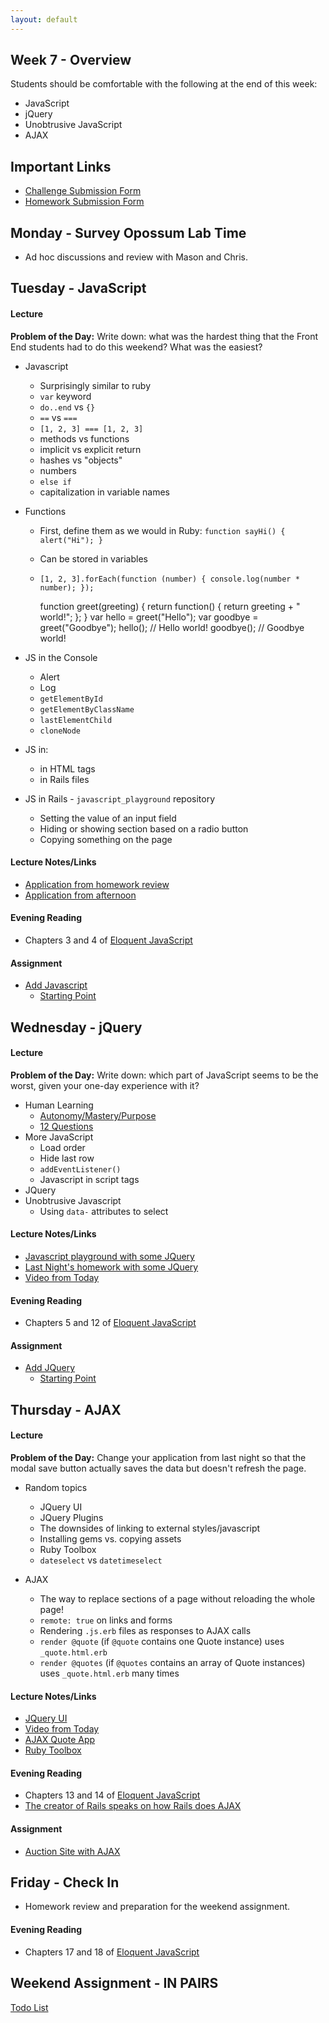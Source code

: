 ```yaml
---
layout: default
---
```


## Week 7 - Overview

Students should be comfortable with the following at the end of this week:

* JavaScript
* jQuery
* Unobtrusive JavaScript
* AJAX


## Important Links

* [Challenge Submission Form](http://goo.gl/forms/OzzXZL6iEF)
* [Homework Submission Form](http://goo.gl/forms/o9so3mi9Sd)


## Monday - Survey Opossum Lab Time

* Ad hoc discussions and review with Mason and Chris.

## Tuesday - JavaScript

#### Lecture

**Problem of the Day:** Write down: what was the hardest thing that the Front End students had to do this weekend?  What was the easiest?

* Javascript
  * Surprisingly similar to ruby
  * `var` keyword
  * `do..end` vs `{}`
  * `==` vs `===`
  * `[1, 2, 3] === [1, 2, 3]`
  * methods vs functions
  * implicit vs explicit return
  * hashes vs "objects"
  * numbers
  * `else if`
  * capitalization in variable names

* Functions
  * First, define them as we would in Ruby: `function sayHi() { alert("Hi"); }`
  * Can be stored in variables
  * `[1, 2, 3].forEach(function (number) { console.log(number * number); });`

    function greet(greeting) {
      return function() {
        return greeting + " world!";
      };
    }
    var hello = greet("Hello");
    var goodbye = greet("Goodbye");
    hello(); // Hello world!
    goodbye(); // Goodbye world!

* JS in the Console
  * Alert
  * Log
  * `getElementById`
  * `getElementByClassName`
  * `lastElementChild`
  * `cloneNode`
* JS in:
  * in HTML tags
  * in Rails files
* JS in Rails - `javascript_playground` repository
  * Setting the value of an input field
  * Hiding or showing section based on a radio button
  * Copying something on the page

#### Lecture Notes/Links

* [Application from homework review](https://github.com/tiyd-rails-2015-01/online_voting_example)
* [Application from afternoon](https://github.com/tiyd-rails-2015-01/javascript_playground)

#### Evening Reading

* Chapters 3 and 4 of [Eloquent JavaScript](http://eloquentjavascript.net/)

#### Assignment

* [Add Javascript](https://github.com/tiyd-rails-2015-05/add_javascript)
  * [Starting Point](https://github.com/tiyd-rails-2015-05/coursyl)


## Wednesday - jQuery

#### Lecture

**Problem of the Day:** Write down: which part of JavaScript seems to be the worst, given your one-day experience with it?

* Human Learning
  * [Autonomy/Mastery/Purpose](https://www.youtube.com/watch?v=u6XAPnuFjJc)
  * [12 Questions](w7-1/12questions.pdf)
* More JavaScript
  * Load order
  * Hide last row
  * `addEventListener()`
  * Javascript in script tags
* JQuery
* Unobtrusive Javascript
  * Using `data-` attributes to select

#### Lecture Notes/Links

* [Javascript playground with some JQuery](https://github.com/tiyd-rails-2015-01/javascript_playground)
* [Last Night's homework with some JQuery](https://github.com/tiyd-rails-2015-01/coursyl_with_some_jquery)
* [Video from Today](http://youtu.be/DeoxHlqCowc)

#### Evening Reading

* Chapters 5 and 12 of [Eloquent JavaScript](http://eloquentjavascript.net/)

#### Assignment

* [Add JQuery](https://github.com/tiyd-rails-2015-05/add_jquery)
  * [Starting Point](https://github.com/tiyd-rails-2015-05/coursyl_with_some_jquery)


## Thursday - AJAX

#### Lecture

**Problem of the Day:** Change your application from last night so that the modal save button actually saves the data but doesn't refresh the page.

* Random topics
  * JQuery UI
  * JQuery Plugins
  * The downsides of linking to external styles/javascript
  * Installing gems vs. copying assets
  * Ruby Toolbox
  * `dateselect` vs `datetimeselect`

* AJAX
  * The way to replace sections of a page without reloading the whole page!
  * `remote: true` on links and forms
  * Rendering `.js.erb` files as responses to AJAX calls
  * `render @quote` (if `@quote` contains one Quote instance) uses `_quote.html.erb`
  * `render @quotes` (if `@quotes` contains an array of Quote instances) uses `_quote.html.erb` many times

#### Lecture Notes/Links

* [JQuery UI](http://jqueryui.com/)
* [Video from Today](http://youtu.be/OLLb_ZVU_ow)
* [AJAX Quote App](https://github.com/tiyd-rails-2015-01/example_ajax)
* [Ruby Toolbox](https://www.ruby-toolbox.com)


#### Evening Reading

* Chapters 13 and 14 of [Eloquent JavaScript](http://eloquentjavascript.net/)
* [The creator of Rails speaks on how Rails does AJAX](https://signalvnoise.com/posts/3697-server-generated-javascript-responses)

#### Assignment

* [Auction Site with AJAX](https://github.com/tiyd-rails-2015-05/auction_ajax)


## Friday - Check In

* Homework review and preparation for the weekend assignment.

#### Evening Reading

* Chapters 17 and 18 of [Eloquent JavaScript](http://eloquentjavascript.net/)

## Weekend Assignment - IN PAIRS

[Todo List](https://github.com/tiyd-rails-2015-05/todo_app)
